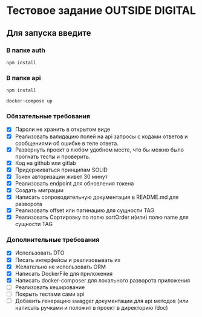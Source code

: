 # Тестовое задание OUTSIDE DIGITAL

## Для запуска введите

### В папке auth
```
npm install
```
### В папке api
```
npm install
```

```
docker-compose up
```

### Обязательные требования

-   [x] Пароли не хранить в открытом виде
-   [x] Реализовать валидацию полей на api запросы с кодами ответов и сообщениями об ошибке в теле ответа.
-   [x] Развернуть проект в любом удобном месте, что бы можно было прогнать тесты и проверить.
-   [x] Код на github или gitlab
-   [x] Придерживаться принципам SOLID
-   [x] Токен авторизации живет 30 минут
-   [x] Реализовать endpoint для обновления токена
-   [x] Создать миграции
-   [x] Написать сопроводительную документация в README.md для разворота
-   [x] Реализовать offset или пагинацию для сущности TAG
-   [x] Реализовать Сортировку по полю sortOrder и(или) полю name для сущности TAG

### Дополнительные требования

-   [x] Использовать DTO
-   [x] Писать интерфейсы и реализовывать их
-   [x] Желательно не использовать ORM
-   [x] Написать DockerFile для приложения
-   [x] Написать docker-composer для локального разворота приложения
-   [ ] Реализовать кеширование
-   [ ] Покрыть тестами сами api
-   [ ] Добавить генерацию swagger документации для api методов (или написать ручками и положит в проект в директорию /doc)
